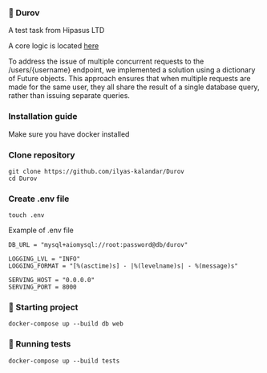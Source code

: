### 🐺 Durov

A test task from Hipasus LTD

A core logic is located [here](src/durov/infra/adapters/repos/user.py)

To address the issue of multiple concurrent requests to the /users/{username} endpoint, we implemented a solution using
a dictionary of Future objects. This approach ensures that when multiple requests are made for the same user, they all
share the result of a single database query, rather than issuing separate queries.

### Installation guide

Make sure you have docker installed

### Clone repository

```commandline
git clone https://github.com/ilyas-kalandar/Durov
cd Durov
```

### Create .env file

```commandline
touch .env
```

Example of .env file

```env
DB_URL = "mysql+aiomysql://root:password@db/durov"

LOGGING_LVL = "INFO"
LOGGING_FORMAT = "[%(asctime)s] - |%(levelname)s| - %(message)s"

SERVING_HOST = "0.0.0.0"
SERVING_PORT = 8000
```

### 🚀 Starting project

```commandline
docker-compose up --build db web 
```

### 🧪 Running tests

```commandline
docker-compose up --build tests
```
